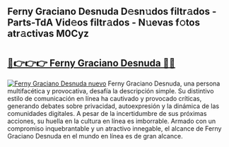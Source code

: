 ## Ferny Graciano Desnuda D𝚎sn𝚞dos filtr𝚊dos - Parts-TdA Vid𝚎os filtr𝚊dos - N𝚞evas f𝚘tos atr𝚊ctivas M0Cyz

# <h2><a href="http://mb6soo.tromn.icu/?c=Ferny+Graciano+Desnuda">🔗👉👉👉 Ferny Graciano Desnuda 🔗🔗</a></h2>

[![Ferny Graciano Desnuda nuevo](https://i.imgur.com/pEAQMta.gif)](http://mb6soo.tromn.icu/?c=Ferny+Graciano+Desnuda)
Ferny Graciano Desnuda, una persona multifacética y provocativa, desafía la descripción simple. Su distintivo estilo de comunicación en línea ha cautivado y provocado críticas, generando debates sobre privacidad, autoexpresión y la dinámica de las comunidades digitales. A pesar de la incertidumbre de sus próximas acciones, su huella en la cultura en línea es imborrable. Armado con un compromiso inquebrantable y un atractivo innegable, el alcance de Ferny Graciano Desnuda en el mundo en línea es de gran alcance.
